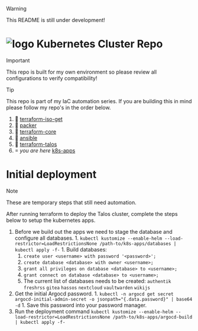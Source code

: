 > [!WARNING]
> This README is still under development!

# ![logo](https://icon.horse/icon/kubernetes.io) Kubernetes Cluster Repo
> [!IMPORTANT]
> This repo is built for my own environment so please review all configurations to verify compatibility!

> [!TIP]
> This repo is part of my IaC automation series. If you are building this in mind please follow my repo's in the order below.

1.  [terraform-iso-get](https://github.com/dylanbegin/terraform-iso-get)
1.  [packer](https://github.com/dylanbegin/packer)
1.  [terraform-core](https://github.com/dylanbegin/terraform-core)
1.  [ansible](https://github.com/dylanbegin/ansible)
1.  [terraform-talos](https://github.com/dylanbegin/terraform-talos)
1.  *you are here* [k8s-apps](https://github.com/dylanbegin/k8s-apps)

# Initial deployment
> [!NOTE]
> These are temporary steps that still need automation.

After running terraform to deploy the Talos cluster, complete the steps below to setup the kubernetes apps.
  1. Before we build out the apps we need to stage the database and configure all databases.
    1. `kubectl kustomize --enable-helm --load-restrictor=LoadRestrictionsNone /path-to/k8s-apps/databases | kubectl apply -f-`
    1. Build databases:
      1. `create user <username> with password '<password>';`
      1. `create database <database> with owner <username>;`
      1. `grant all privileges on database <database> to <username>;`
      1. `grant connect on database <database> to <username>;`
      1. The current list of databases needs to be created: `authentik` `freshrss` `gitea` `hassos` `nextcloud` `vaultwarden` `wikijs`
  1. Get the initial Argocd password.
    1. `kubectl -n argocd get secret argocd-initial-admin-secret -o jsonpath="{.data.password}" | base64 -d`
    1. Save this password into your password manager.
  1. Run the deployment command `kubectl kustomize --enable-helm --load-restrictor=LoadRestrictionsNone /path-to/k8s-apps/argocd-build | kubectl apply -f-`
